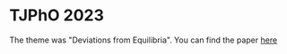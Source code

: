 # TJPhO 2023

The theme was "Deviations from Equilibria".
You can find the paper [here](./papers/2023_TJPhO.pdf)

